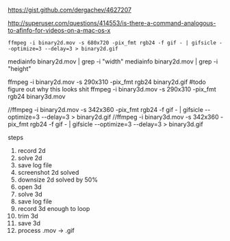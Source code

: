 https://gist.github.com/dergachev/4627207

http://superuser.com/questions/414553/is-there-a-command-analogous-to-afinfo-for-videos-on-a-mac-os-x

```
ffmpeg -i binary2d.mov -s 680x720 -pix_fmt rgb24 -f gif - | gifsicle --optimize=3 --delay=3 > binary2d.gif
```

mediainfo binary2d.mov  | grep -i "width"
mediainfo binary2d.mov  | grep -i "height"


ffmpeg -i binary2d.mov -s 290x310 -pix_fmt rgb24 binary2d.gif #todo figure out why this looks shit
ffmpeg -i binary3d.mov -s 290x310 -pix_fmt rgb24 binary3d.mov

//ffmpeg -i binary2d.mov -s 342x360 -pix_fmt rgb24 -f gif - | gifsicle --optimize=3 --delay=3 > binary2d.gif
//ffmpeg -i binary3d.mov -s 342x360 -pix_fmt rgb24 -f gif - | gifsicle --optimize=3 --delay=3 > binary3d.gif



steps
1. record 2d
2. solve 2d
3. save log file
4. screenshot 2d solved
5. downsize 2d solved by 50%
6. open 3d
7. solve 3d
8. save log file
9. record 3d enough to loop
10. trim 3d
11. save 3d
12. process .mov -> .gif
